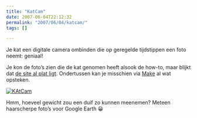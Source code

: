 ```yaml
---
title: "KatCam"
date: 2007-06-04T22:12:32
permalink: "2007/06/04/katcam/"
tags: []

---
```

Je kat een digitale camera ombinden die op geregelde tijdstippen een foto neemt: geniaal!

Je kon de foto’s zien die de kat genomen heeft alsook de how-to, maar blijkt dat [de site al plat ligt](http://optronik.tripod.com/cgi-bin/loader.pl?pe_catcam.htm "http://optronik.tripod.com/cgi-bin/loader.pl?pe_catcam.htm"). Ondertussen kan je misschien via [Make](http://www.makezine.com/blog/archive/2007/06/homemade_catcamera.html "http://www.makezine.com/blog/archive/2007/06/homemade_catcamera.html") al wat opsteken.

[![KAtCam](@images/posts/2007/06/catcam9.jpg)](http://www.makezine.com/blog/archive/2007/06/homemade_catcamera.html "http://www.makezine.com/blog/archive/2007/06/homemade_catcamera.html")

Hmm, hoeveel gewicht zou een duif zo kunnen meenemen? Meteen haarscherpe foto’s voor Google Earth 😀
